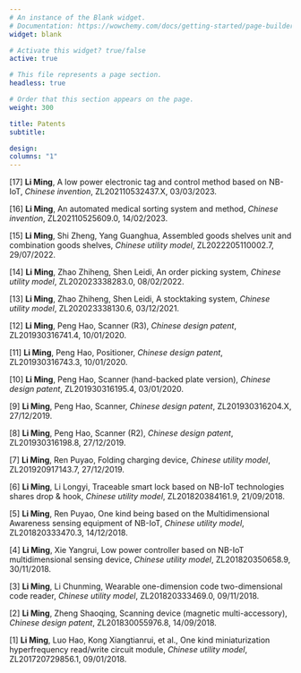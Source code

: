 ```yaml
---
# An instance of the Blank widget.
# Documentation: https://wowchemy.com/docs/getting-started/page-builder/
widget: blank

# Activate this widget? true/false
active: true

# This file represents a page section.
headless: true

# Order that this section appears on the page.
weight: 300

title: Patents
subtitle: 

design:
columns: "1"
---
```

[17] **Li Ming**, A low power electronic tag and control method based on NB-IoT, *Chinese invention*, ZL202110532437.X, 03/03/2023.

[16] **Li Ming**, An automated medical sorting system and method, *Chinese invention*, ZL202110525609.0, 14/02/2023.

[15] **Li Ming**, Shi Zheng, Yang Guanghua, Assembled goods shelves unit and combination goods shelves, *Chinese utility model*, ZL2022205110002.7, 29/07/2022.

[14] **Li Ming**, Zhao Zhiheng, Shen Leidi, An order picking system, *Chinese utility model*, ZL202023338283.0, 08/02/2022.

[13] **Li Ming**, Zhao Zhiheng, Shen Leidi, A stocktaking system, *Chinese utility model*, ZL202023338130.6, 03/12/2021.

[12] **Li Ming**, Peng Hao, Scanner (R3), *Chinese design patent*, ZL201930316741.4, 10/01/2020.

[11] **Li Ming**, Peng Hao, Positioner, *Chinese design patent*, ZL201930316743.3, 10/01/2020.

[10] **Li Ming**, Peng Hao, Scanner (hand-backed plate version), *Chinese design patent*, ZL201930316195.4, 03/01/2020.

[9] **Li Ming**, Peng Hao, Scanner, *Chinese design patent*, ZL201930316204.X, 27/12/2019.

[8] **Li Ming**, Peng Hao, Scanner (R2), *Chinese design patent*, ZL201930316198.8, 27/12/2019.

[7] **Li Ming**, Ren Puyao, Folding charging device, *Chinese utility model*, ZL201920917143.7, 27/12/2019.

[6] **Li Ming**, Li Longyi, Traceable smart lock based on NB-IoT technologies shares drop & hook, *Chinese utility model*, ZL201820384161.9, 21/09/2018.

[5] **Li Ming**, Ren Puyao, One kind being based on the Multidimensional Awareness sensing equipment of NB-IoT, *Chinese utility model*, ZL201820333470.3, 14/12/2018.

[4] **Li Ming**, Xie Yangrui, Low power controller based on NB-IoT multidimensional sensing device, *Chinese utility model*, ZL201820350658.9, 30/11/2018.

[3] **Li Ming**, Li Chunming, Wearable one-dimension code two-dimensional code reader, *Chinese utility model*, ZL201820333469.0, 09/11/2018.

[2] **Li Ming**, Zheng Shaoqing, Scanning device (magnetic multi-accessory), *Chinese design patent*, ZL201830055976.8, 14/09/2018.

[1] **Li Ming**, Luo Hao, Kong Xiangtianrui, et al., One kind miniaturization hyperfrequency read/write circuit module, *Chinese utility model*, ZL201720729856.1, 09/01/2018.

